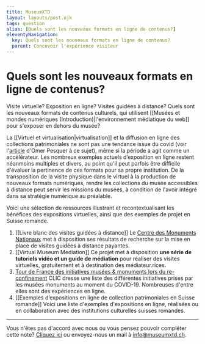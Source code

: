 ```yaml
---
title: MuseumXTD
layout: layouts/post.njk
tags: question
alias: [Quels sont les nouveaux formats en ligne de contenus?]
eleventyNavigation:
  key: Quels sont les nouveaux formats en ligne de contenus?
  parent: Concevoir l'expérience visiteur
---
```

# **Quels sont les nouveaux formats en ligne de contenus?**  
Visite virtuelle? Exposition en ligne? Visites guidées à distance? Quels sont les nouveaux formats de contenus culturels, qui utilisent [[Musées et mondes numériques (Introduction)|l'environnement médiatique du web]] pour s'exposer en dehors du musée?

La [[Virtuel et virtualisation|virtualisation]] et la diffusion en ligne des collections patrimoniales ne sont pas une tendance issue du covid (voir l'[article](https://omer.mobi/notes/france-numerique-pour-les-musees-reperes) d'Omer Pesquer à ce sujet), même si la période a agit comme un accélérateur. Les nombreux exemples actuels d’exposition en ligne restent néanmoins multiples et divers, au point qu'il peut parfois être difficile d'évaluer la pertinence de ces formats pour sa propre institution. 
De la transposition de la visite physique dans le virtuel à la production de nouveaux formats numériques, rendre les collections du musée accessibles à distance peut servir les missions du musées, à condition de l'avoir intégré dans sa stratégie numérique au préalable.

Voici une sélection de ressources illustrant et recontextualisant les bénéfices des expositions virtuelles, ainsi que des exemples de projet en Suisse romande.

1. [[Livre blanc des visites guidées à distance]]
   Le [Centre des Monuments Nationaux](https://www.monuments-nationaux.fr) met à disposition ses résultats de recherche sur la mise en place de visites guidées à distance payantes.     
2. [[Virtual Museum Mediation]]
   Ce projet met à disposition **une série de tutoriels vidéo et un guide de médiation** pour réaliser des visites virtuelles, gratuitement et à destination des médiateur.rices. 
3. [Tour de France des initiatives musées & monuments lors du re-confinement](https://www.club-innovation-culture.fr/tour-de-france-re-confinement/)
   CLIC dresse une liste des différentes initiatives prises par les musées monuments au moment du COVID-19. Nombreuses d'entre elles sont des expériences en ligne.  
4. [[Exemples d’expositions en ligne de collection patrimoniales en Suisse romande]]
   Voici une liste d'exemples d'expositions en ligne, réalisées ou en collaboration avec des institutions culturelles suisses romandes.     

---
Vous n'êtes pas d'accord avec nous ou vous pensez pouvoir compléter cette note? [Cliquez ici](https://6e13e580.sibforms.com/serve/MUIEAJex9Gqy_GXlFogQqcGyYVXOZFFX8aHrYfffBiqjakg6wRCQTSUlxrpSXVkD6QEDI5CcmfGJhrDrkka2x7JvV-3YTESgygGo3Kq7DH-XD64whZr_JzkZgiL5lqiCeG3yKwBPjHJ6fyObFfcWQmqXpGkXQ3Ah4sgQV2mUjiMQ2hUe8pnjyP1gOywBca-q4MvmvdSwfxEFpgHr) ou envoyez-nous un mail à [info@museumxtd.ch](mailto:info@museumxtd.ch).